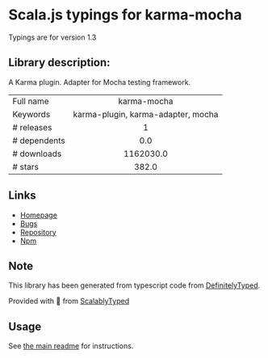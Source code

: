
# Scala.js typings for karma-mocha

Typings are for version 1.3

## Library description:
A Karma plugin. Adapter for Mocha testing framework.

|                    |                 |
| ------------------ | :-------------: |
| Full name          | karma-mocha |
| Keywords           | karma-plugin, karma-adapter, mocha |
| # releases         | 1 |
| # dependents       | 0.0 |
| # downloads        | 1162030.0 |
| # stars            | 382.0 |

## Links
- [Homepage](https://github.com/karma-runner/karma-mocha#readme)
- [Bugs](https://github.com/karma-runner/karma-mocha/issues)
- [Repository](https://github.com/karma-runner/karma-mocha)
- [Npm](https://www.npmjs.com/package/karma-mocha)
    


## Note
This library has been generated from typescript code from [DefinitelyTyped](https://definitelytyped.org).

Provided with :purple_heart: from [ScalablyTyped](https://github.com/oyvindberg/ScalablyTyped)

## Usage
See [the main readme](../../readme.md) for instructions.



